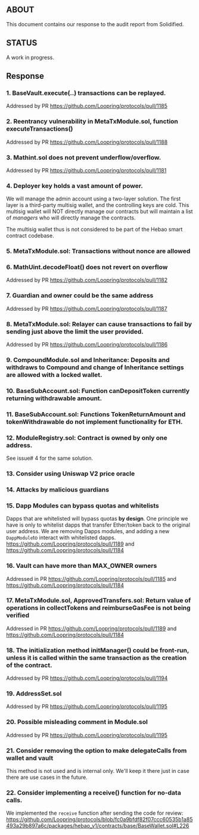 ## ABOUT

This document contains our response to the audit report from Solidified.

## STATUS

A work in progress.

## Response

### 1. BaseVault.execute(..) transactions can be replayed.

Addressed by PR https://github.com/Loopring/protocols/pull/1185

### 2. Reentrancy vulnerability in MetaTxModule.sol, function executeTransactions()

Addressed by PR https://github.com/Loopring/protocols/pull/1188

### 3. Mathint.sol does not prevent underflow/overflow.

Addressed by PR https://github.com/Loopring/protocols/pull/1181

### 4. Deployer key holds a vast amount of power.

We will manage the admin account using a two-layer solution. The first layer is a third-party multisig wallet, and the controlling keys are cold. This multisig wallet will NOT directly manage our contracts but will maintain a list of _managers_ who will directly manage the contracts.

The multisig wallet thus is not considered to be part of the Hebao smart contract codebase.

### 5. MetaTxModule.sol: Transactions without nonce are allowed

### 6. MathUint.decodeFloat() does not revert on overflow

Addressed by PR https://github.com/Loopring/protocols/pull/1182

### 7. Guardian and owner could be the same address

Addressed by PR https://github.com/Loopring/protocols/pull/1187

### 8. MetaTxModule.sol: Relayer can cause transactions to fail by sending just above the limit the user provided.

Addressed by PR https://github.com/Loopring/protocols/pull/1186

### 9. CompoundModule.sol and Inheritance: Deposits and withdraws to Compound and change of Inheritance settings are allowed with a locked wallet.

### 10. BaseSubAccount.sol: Function canDepositToken currently returning withdrawable amount.

### 11. BaseSubAccount.sol: Functions TokenReturnAmount and tokenWithdrawable do not implement functionality for ETH.

### 12. ModuleRegistry.sol: Contract is owned by only one address.

See issue# 4 for the same solution.

### 13. Consider using Uniswap V2 price oracle

### 14. Attacks by malicious guardians

### 15. Dapp Modules can bypass quotas and whitelists

Dapps that are whitelisted will bypass quotas **by design**. One principle we have is only to whitelist dapps that transfer Ether/token back to the original user address.
We are removing Dapps modules, and adding a new `DappModule`to interact with whitelisted dapps. https://github.com/Loopring/protocols/pull/1189 and https://github.com/Loopring/protocols/pull/1184

### 16. Vault can have more than MAX_OWNER owners

Addressed in PR https://github.com/Loopring/protocols/pull/1185 and https://github.com/Loopring/protocols/pull/1184

### 17. MetaTxModule.sol, ApprovedTransfers.sol: Return value of operations in collectTokens and reimburseGasFee is not being verified

Addressed in PR https://github.com/Loopring/protocols/pull/1189 and https://github.com/Loopring/protocols/pull/1184


### 18. The initialization method initManager() could be front-run, unless it is called within the same transaction as the creation of the contract.

Addressed by PR https://github.com/Loopring/protocols/pull/1194


### 19. AddressSet.sol

Addressed by PR  https://github.com/Loopring/protocols/pull/1195

### 20. Possible misleading comment in Module.sol

Addressed by PR  https://github.com/Loopring/protocols/pull/1195

### 21. Consider removing the option to make delegateCalls from wallet and vault

This method is not used and is internal only. We'll keep it there just in case there are use cases in the future.

### 22. Consider implementing a receive() function for no-data calls.

We implemented the `receive` function after sending the code for review: https://github.com/Loopring/protocols/blob/fc0a9bfdf82f07ccc60535b1a85493a29b897a6c/packages/hebao_v1/contracts/base/BaseWallet.sol#L226
